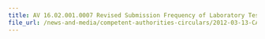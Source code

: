 ```yaml
---
title: AV 16.02.001.0007 Revised Submission Frequency of Laboratory Test Reports for Import of 1) Minimally Processed Fruits 2) Minimally Processed Vegetables for Non-Leafy & Leafy Vegetables 
file_url: /news-and-media/competent-authorities-circulars/2012-03-13-CA2.pdf
---
```

